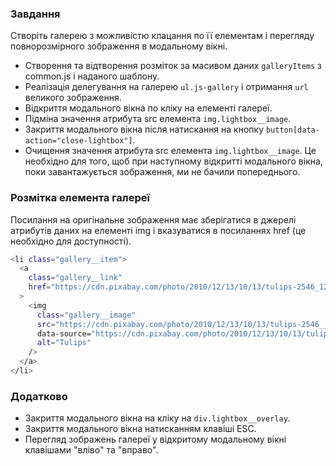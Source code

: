 ### Завдання
Створіть галерею з можливістю клацання по її елементам і перегляду повнорозмірного
зображення в модальному вікні.

 - Створення та відтворення розміток за масивом даних `galleryItems` з common.js і наданого шаблону.
 - Реалізація делегування на галерею `ul.js-gallery` і отримання `url` великого зображення.
 - Відкриття модального вікна по кліку на елементі галереї.
 - Підміна значення атрибута src елемента `img.lightbox__image`.
 - Закриття модального вікна після натискання на кнопку `button[data-action="close-lightbox"]`.
 - Очищення значення атрибута src елемента `img.lightbox__image`. 
 Це необхідно для того, щоб при наступному відкритті модального вікна, поки завантажується зображення,
 ми не бачили попереднього.

### Розмітка елемента галереї
Посилання на оригінальне зображення має зберігатися в джерелі атрибутів даних на елементі img
і вказуватися в посиланнях href (це необхідно для доступності).

```bash
<li class="gallery__item">
  <a
    class="gallery__link"
    href="https://cdn.pixabay.com/photo/2010/12/13/10/13/tulips-2546_1280.jpg"
  >
    <img
      class="gallery__image"
      src="https://cdn.pixabay.com/photo/2010/12/13/10/13/tulips-2546__340.jpg"
      data-source="https://cdn.pixabay.com/photo/2010/12/13/10/13/tulips-2546_1280.jpg"
      alt="Tulips"
    />
  </a>
</li>
```

### Додатково
 - Закриття модального вікна на кліку на `div.lightbox__overlay`.
 - Закриття модального вікна натисканням клавіші ESC.
 - Перегляд зображень галереї у відкритому модальному вікні клавішами "вліво" та "вправо".